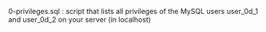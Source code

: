 0-privileges.sql :  script that lists all privileges of the MySQL users user_0d_1 and user_0d_2 on your server (in localhost)

